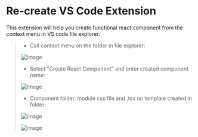 # Re-create VS Code Extension

<p>This extension will help you create functional react component from the context menu in VS code file explorer.</p>

> - Call context menu on the folder in file explorer:
> 
> ![image](https://user-images.githubusercontent.com/99988140/231285749-42fff4bf-940f-4c97-8c1f-f22b468d2f8d.png)
> 
> - Select "Create React Component" and enter created component name:
> 
> ![image](https://user-images.githubusercontent.com/99988140/231286815-0b6cd7bb-f76a-4baa-85d3-6619e88577e9.png)
> 
> - Component folder, module css file and .tsx on template created in folder: 
> 
> ![image](https://user-images.githubusercontent.com/99988140/231287756-68da2652-6cca-4f5e-a809-21644d9a7fae.png)
> 
> ![image](https://user-images.githubusercontent.com/99988140/231287898-4573ad9c-ba64-4260-96c5-1d12871fdc6e.png)
>


